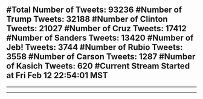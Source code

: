 #Total Number of Tweets: 93236 
#Number of Trump Tweets: 32188
#Number of Clinton Tweets: 21027
#Number of Cruz Tweets: 17412
#Number of Sanders Tweets: 13420
#Number of Jeb! Tweets: 3744
#Number of Rubio Tweets: 3558
#Number of Carson Tweets: 1287
#Number of Kasich Tweets: 620
#Current Stream Started at Fri Feb 12 22:54:01 MST
---
---
---
